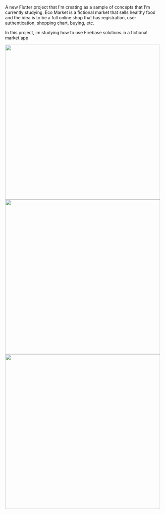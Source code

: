 A new Flutter project that I'm creating as a sample of concepts that I'm currently studying. Eco Market is a fictional market that sells healthy food and the idea is to be a full online shop that has registration, user authentication, shopping chart, buying, etc.

In this project, im studying how to use Firebase solutions in a fictional market app

<img src= "https://user-images.githubusercontent.com/26288178/196010227-e2a9bbd6-96c7-4c18-8acb-fbe75b50b879.png" width=500>
<img src= "https://user-images.githubusercontent.com/26288178/196010232-54f5f9d9-9616-466b-ac6f-c8d385fd97d0.png" width=500>
<img src= "https://user-images.githubusercontent.com/26288178/196010233-92fdbaee-2757-4f60-a744-46e21b137642.png" width=500>
